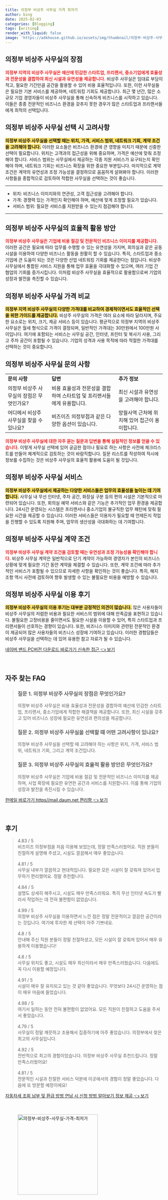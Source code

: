 ```yaml
---
title: 의정부 비상주 사무실 가격 최저가
author: bing
date: 2025-02-03
categories: [Blogging]
tags: [writing]
render_with_liquid: false
image: 'https://adkhouse.github.io/assets/img/thumbnail/의정부-비상주-사무실-가격-최저가.webp'
---
```



<h2 id='의정부_비상주_사무실의_장점'>의정부 비상주 사무실의 장점</h2>

<p><b><span style="color: #ee2323;">의정부 지역의 비상주 사무실은 예산에 민감한 스타트업, 프리랜서, 중소기업에게 효율성과 전문성을 결합하여 최신 시설과 유연성을 제공합니다.</span></b> 비상주 사무실은 임대료 부담이 적고, 필요한 기간만큼 공간을 활용할 수 있어 비용 효율적입니다. 또한, 이런 사무실들은 필요한 기본 서비스를 제공하며, 네트워킹 기회도 제공합니다. 최근 몇 년간, 많은 소규모 기업 경영자들이 비상주 사무실을 통해 신속하게 비즈니스를 시작하고 있습니다. 이들은 종종 전문적인 비즈니스 환경을 갖추지 못한 경우가 많은 스타트업과 프리랜서들에게 최적의 선택입니다.</p>

<h2 id='의정부_비상주_사무실_선택시_고려사항'>의정부 비상주 사무실 선택 시 고려사항</h2>

<p><b><span style="background-color: #ffe066;">의정부 비상주 사무실을 선택할 때는 위치, 가격, 서비스 범위, 네트워크 기회, 계약 조건을 고려해야 합니다.</span></b> 이러한 요소들은 비즈니스 환경에 큰 영향을 미치기 때문에 신중한 선택이 필요합니다. 위치는 고객과의 접근성을 위해 중요하며, 가격은 예산에 맞춰 조정해야 합니다. 서비스 범위는 사무실에서 제공하는 각종 지원 서비스가 요구되는지 확인해야 하며, 네트워크 기회는 비즈니스 확장을 위한 중요한 부분입니다. 마지막으로 계약 조건은 계약의 유연성과 조정 가능성을 결정하므로 꼼꼼하게 살펴봐야 합니다. 이러한 사항들을 종합적으로 검토하여 적합한 사무실을 선택하는 것이 좋습니다.</p>

<hr />

<ul>
    <li>위치: 비즈니스 이미지와의 연관성, 고객 접근성을 고려해야 합니다.</li>
    <li>가격: 경쟁력 있는 가격인지 확인해야 하며, 예산에 맞게 조정할 필요가 있습니다.</li>
    <li>서비스 범위: 필요한 서비스를 지원받을 수 있는지 점검해야 합니다.</li>
</ul>

<hr />

<h2 id='의정부_비상주_사무실의_효율적_활용_방안'>의정부 비상주 사무실의 효율적 활용 방안</h2>

<p><b><span style="color: #ee2323;">의정부 비상주 사무실은 기업에 비용 절감 및 전문적인 비즈니스 이미지를 제공합니다.</span></b> 이러한 공간은 필요에 따라 업무를 수행할 수 있는 유연성을 가지며, 회의실과 같은 공동 시설을 이용하여 다양한 비즈니스 활동을 원활히 할 수 있습니다. 특히, 스타트업과 중소기업에 큰 도움이 되는 것은 다양한 산업 네트워킹 기회를 제공한다는 점입니다. 비상주 사무실에서 통합된 서비스 지원을 통해 업무 효율을 극대화할 수 있으며, 여러 기업 간 협업의 기회를 증가시킵니다. 이처럼 비상주 사무실을 효율적으로 활용함으로써 기업의 성장과 발전을 촉진할 수 있습니다.</p>

<h2 id='의정부_비상주_사무실_가격_비교'>의정부 비상주 사무실 가격 비교</h2>

<p><b><span style="background-color: #ffe066;">의정부 지역 비상주 사무실의 다양한 가격대를 비교하여 경제적이면서도 효율적인 선택을 위한 가이드를 제공합니다.</span></b> 비상주 사무실의 가격은 여러 요소에 따라 달라지며, 주요한 요소로는 위치, 크기, 제공 서비스 등이 있습니다. 평균적으로 의정부 지역의 비상주 사무실은 월세 형식으로 가격이 결정되며, 일반적인 가격대는 30만원에서 100만원 사이입니다. 여기에 포함되는 서비스는 사무실 공간, 인터넷, 프린터 및 복사기 사용, 그리고 주차 공간이 포함될 수 있습니다. 기업의 성격과 사용 목적에 따라 적절한 가격대를 선택하는 것이 중요합니다.</p>

<h2 id='의정부_비상주_사무실_문의_사항'>의정부 비상주 사무실 문의 사항</h2>

<table>
    <tr>
        <td><b>문의 사항</b></td>
        <td><b>답변</b></td>
        <td><b>추가 정보</b></td>
    </tr>
    <tr>
        <td>의정부 비상주 사무실의 장점은 무엇인가요?</td>
        <td>비용 효율성과 전문성을 결합하여 스타트업 및 프리랜서들에게 유용합니다.</td>
        <td>최신 시설과 유연성을 고려해야 합니다.</td>
    </tr>
    <tr>
        <td>어디에서 비상주 사무실을 찾을 수 있나요?</td>
        <td>비즈이즈 의정부점과 같은 다양한 옵션이 있습니다.</td>
        <td>망월사역 근처에 위치해 있어 접근이 용이합니다.</td>
    </tr>
</table>

<p><b><span style="color: #ee2323;">의정부 비상주 사무실에 대한 자주 묻는 질문과 답변을 통해 실질적인 정보를 얻을 수 있습니다.</span></b> 이렇게 사무실 선택에 있어 궁금한 점이나 필요로 하는 사항은 사전에 체크리스트를 만들어 체계적으로 검토하는 것이 바람직합니다. 질문 리스트를 작성하여 적시에 정보를 수집하는 것은 비상주 사무실의 효율적 활용에 도움이 될 것입니다.</p>

<h2 id='의정부_비상주_사무실_서비스'>의정부 비상주 사무실 서비스</h2>

<p><b><span style="background-color: #ffe066;">의정부 비상주 사무실에서 제공하는 다양한 서비스들은 업무의 효율성을 높이는 데 기여합니다.</span></b> 사무실 내 무선 인터넷, 주차 공간, 화장실 구분 등의 편의 시설은 기본적으로 마련되어 있습니다. 또한, 회의실 예약 서비스와 같은 기능은 추가적인 업무 환경을 제공합니다. 24시간 운영되는 시스템은 프리랜서나 중소기업의 불규칙한 업무 패턴에 맞춰 필요한 시간을 제공할 수 있습니다. 이러한 서비스들은 이용자가 필요할 때 언제든지 작업을 진행할 수 있도록 지원해 주며, 업무의 생산성을 극대화하는 데 기여합니다.</p>

<h2 id='의정부_비상주_사무실_계약조건'>의정부 비상주 사무실 계약 조건</h2>

<p><b><span style="color: #ee2323;">의정부 비상주 사무실 계약 조건을 검토할 때는 유연성과 조정 가능성을 확인해야 합니다.</span></b> 비상주 사무실 계약은 일반적으로 단기 계약이 가능하여 경영자가 본인의 비즈니스 상황에 맞게 필요한 기간 동안 계약을 체결할 수 있습니다. 또한, 계약 조건에 따라 추가적인 서비스가 포함될 수 있으므로 자세한 사항을 확인하는 것이 좋습니다. 특히, 해지 조항 역시 사전에 검토하여 향후 발생할 수 있는 불필요한 비용을 예방할 수 있습니다.</p>

<h2 id='의정부_비상주_사무실_이용후기'>의정부 비상주 사무실 이용 후기</h2>

<p><b><span style="background-color: #ffe066;">의정부 비상주 사무실의 이용 후기는 대부분 긍정적인 의견이 많습니다.</span></b> 많은 사용자들이 비상주 사무실의 저렴한 비용과 필요한 서비스의 범위에 대해 만족감을 표현하고 있습니다. 불필요한 고정비용을 줄이면서도 필요한 시설을 이용할 수 있어, 특히 스타트업과 프리랜서들이 선호하는 경향이 있습니다. 또한, 비즈니스 이미지와 관련된 전문적인 환경이 제공되어 많은 사용자들의 비즈니스 성장에 기여하고 있습니다. 이러한 경험담들은 비상주 사무실을 선택하는 데 있어 유용한 참고 자료가 될 수 있습니다.</p>


<p><a class="click-button" title="네이버 밴드 PC버전 다운로드 바로가기 신속한 접근" href="https://adkhouse.github.io/posts/%EB%84%A4%EC%9D%B4%EB%B2%84-%EB%B0%B4%EB%93%9C-PC%EB%B2%84%EC%A0%84-%EB%8B%A4%EC%9A%B4%EB%A1%9C%EB%93%9C-%EB%B0%94%EB%A1%9C%EA%B0%80%EA%B8%B0-%EC%8B%A0%EC%86%8D%ED%95%9C-%EC%A0%91%EA%B7%BC/" rel="dofollow">네이버 밴드 PC버전 다운로드 바로가기 신속한 접근 👈 보기</a></p><br>
<h2 id='자주_찾는_FAQ'>자주 찾는 FAQ</h2>
<div itemscope="" itemtype="https://schema.org/FAQPage">
<blockquote>
<div itemscope="" itemprop="mainEntity" itemtype="https://schema.org/Question">
<h3 itemprop="name">질문 1. 의정부 비상주 사무실의 장점은 무엇인가요?</h3>
<div itemscope="" itemprop="acceptedAnswer" itemtype="https://schema.org/Answer">
<span itemprop="text">
<p>의정부 비상주 사무실은 비용 효율성과 전문성을 결합하여 예산에 민감한 스타트업, 프리랜서, 중소기업에게 적합한 해결책을 제공합니다. 또한, 최신 시설을 갖추고 있어 비즈니스 성장에 필요한 유연성과 편의성을 제공합니다.</p>
</span>
</div>
</div>
<div itemscope="" itemprop="mainEntity" itemtype="https://schema.org/Question">
<h3 itemprop="name">질문 2. 의정부 비상주 사무실을 선택할 때 어떤 고려사항이 있나요?</h3>
<div itemscope="" itemprop="acceptedAnswer" itemtype="https://schema.org/Answer">
<span itemprop="text">
<p>의정부 비상주 사무실을 선택할 때 고려해야 하는 사항은 위치, 가격, 서비스 범위, 네트워크 기회, 그리고 계약 조건입니다.</p>
</span>
</div>
</div>
<div itemscope="" itemprop="mainEntity" itemtype="https://schema.org/Question">
<h3 itemprop="name">질문 3. 의정부 비상주 사무실의 효율적 활용 방안은 무엇인가요?</h3>
<div itemscope="" itemprop="acceptedAnswer" itemtype="https://schema.org/Answer">
<span itemprop="text">
<p>의정부 비상주 사무실은 기업에 비용 절감 및 전문적인 비즈니스 이미지를 제공하며, 사업 확장에 필요한 유연한 공간과 서비스를 지원합니다. 이를 통해 기업의 성장과 발전을 촉진시킬 수 있습니다.</p>
</span>
</div>
</div>
</blockquote>
</div>
<p><a class="click-button" title="한메일 바로가기 https//mail.daum.net 편리함" href="https://adkhouse.github.io/posts/%ED%95%9C%EB%A9%94%EC%9D%BC-%EB%B0%94%EB%A1%9C%EA%B0%80%EA%B8%B0-httpsmail.daum.net-%ED%8E%B8%EB%A6%AC%ED%95%A8/" rel="dofollow">한메일 바로가기 https//mail.daum.net 편리함 👈 보기</a></p><br>
<h2 id='후기'>후기</h2>
<div itemscope itemtype="https://schema.org/Product">
  <blockquote>
  <div itemprop="review" itemscope itemtype="https://schema.org/Review">
      <div itemprop="reviewRating" itemscope itemtype="https://schema.org/Rating"> <span itemprop="ratingValue">4.83</span> / <span itemprop="bestRating">5</span> </div>
      <span itemprop="reviewBody">비즈이즈 의정부점을 처음 이용해 보았는데, 정말 만족스러웠어요. 직원 분들이 친절하게 설명해 주셨고, 시설도 깔끔해서 매우 좋았습니다.</span>
  </div>
  <br>
  <div itemprop="review" itemscope itemtype="https://schema.org/Review">
      <div itemprop="reviewRating" itemscope itemtype="https://schema.org/Rating"> <span itemprop="ratingValue">4.81</span> / <span itemprop="bestRating">5</span> </div>
      <span itemprop="reviewBody">사무실 내부가 깔끔하고 현대적입니다. 필요한 모든 시설이 잘 갖춰져 있어서 업무하기 편리했어요. 정말 추천합니다.</span>
  </div>
  <br>
  <div itemprop="review" itemscope itemtype="https://schema.org/Review">
      <div itemprop="reviewRating" itemscope itemtype="https://schema.org/Rating"> <span itemprop="ratingValue">4.84</span> / <span itemprop="bestRating">5</span> </div>
      <span itemprop="reviewBody">설명도 상세히 해주시고, 시설도 매우 만족스러워요. 특히 무선 인터넷 속도가 빨라서 작업하는 데 전혀 불편함이 없었습니다.</span>
  </div>
  <br>
  <div itemprop="review" itemscope itemtype="https://schema.org/Review">
      <div itemprop="reviewRating" itemscope itemtype="https://schema.org/Rating"> <span itemprop="ratingValue">4.99</span> / <span itemprop="bestRating">5</span> </div>
      <span itemprop="reviewBody">의정부 비상주 사무실을 이용하면서 느낀 점은 정말 전문적이고 깔끔한 공간이라는 것입니다. 여기에 투자한 제 선택이 아주 기쁘네요.</span>
  </div>
  <br>
  <div itemprop="review" itemscope itemtype="https://schema.org/Review">
      <div itemprop="reviewRating" itemscope itemtype="https://schema.org/Rating"> <span itemprop="ratingValue">4.8</span> / <span itemprop="bestRating">5</span> </div>
      <span itemprop="reviewBody">안내해 주신 직원 분들이 정말 친절하셨고, 모든 시설이 잘 갖춰져 있어서 매우 유용하게 이용했습니다!</span>
  </div>
  <br>
  <div itemprop="review" itemscope itemtype="https://schema.org/Review">
      <div itemprop="reviewRating" itemscope itemtype="https://schema.org/Rating"> <span itemprop="ratingValue">4.8</span> / <span itemprop="bestRating">5</span> </div>
      <span itemprop="reviewBody">사무실 위치도 좋고, 시설도 매우 최신이라서 매우 만족스러웠습니다. 다음에도 꼭 다시 이용할 예정입니다.</span>
  </div>
  <br>
  <div itemprop="review" itemscope itemtype="https://schema.org/Review">
      <div itemprop="reviewRating" itemscope itemtype="https://schema.org/Rating"> <span itemprop="ratingValue">4.91</span> / <span itemprop="bestRating">5</span> </div>
      <span itemprop="reviewBody">시설이 매우 잘 유지되고 있는 것 같아 좋았습니다. 무엇보다 24시간 운영하는 점이 매우 마음에 들었습니다.</span>
  </div>
  <br>
  <div itemprop="review" itemscope itemtype="https://schema.org/Review">
      <div itemprop="reviewRating" itemscope itemtype="https://schema.org/Rating"> <span itemprop="ratingValue">4.98</span> / <span itemprop="bestRating">5</span> </div>
      <span itemprop="reviewBody">여기서 일하는 동안 전혀 불편함이 없었어요. 모든 직원이 친절하고 도움을 주셔서 좋았습니다.</span>
  </div>
  <br>
  <div itemprop="review" itemscope itemtype="https://schema.org/Review">
      <div itemprop="reviewRating" itemscope itemtype="https://schema.org/Rating"> <span itemprop="ratingValue">4.79</span> / <span itemprop="bestRating">5</span> </div>
      <span itemprop="reviewBody">사무실이 정말 깨끗하고 조용해서 집중하기에 아주 좋았습니다. 의정부에서 찾은 최고의 사무실입니다.</span>
  </div>
  <br>
  <div itemprop="review" itemscope itemtype="https://schema.org/Review">
      <div itemprop="reviewRating" itemscope itemtype="https://schema.org/Rating"> <span itemprop="ratingValue">4.92</span> / <span itemprop="bestRating">5</span> </div>
      <span itemprop="reviewBody">전반적으로 최고의 경험이었습니다. 의정부 비상주 사무실 추천드립니다. 정말 만족스러웠어요!</span>
  </div>
  <br>
  <div itemprop="review" itemscope itemtype="https://schema.org/Review">
      <div itemprop="reviewRating" itemscope itemtype="https://schema.org/Rating"> <span itemprop="ratingValue">4.81</span> / <span itemprop="bestRating">5</span> </div>
      <span itemprop="reviewBody">전문적인 시설과 친절한 서비스 덕분에 이곳에서의 경험이 정말 좋았습니다. 다음에 또 방문할 예정이에요!</span>
  </div>
  </blockquote>
</div>
<p><a class="click-button" title="자동차세 조회 납부 및 환급 방법 연납 시 신청 방법 알아보기 정보 제공" href="https://adkhouse.github.io/posts/%EC%9E%90%EB%8F%99%EC%B0%A8%EC%84%B8-%EC%A1%B0%ED%9A%8C-%EB%82%A9%EB%B6%80-%EB%B0%8F-%ED%99%98%EA%B8%89-%EB%B0%A9%EB%B2%95-%EC%97%B0%EB%82%A9-%EC%8B%9C-%EC%8B%A0%EC%B2%AD-%EB%B0%A9%EB%B2%95-%EC%95%8C%EC%95%84%EB%B3%B4%EA%B8%B0-%EC%A0%95%EB%B3%B4-%EC%A0%9C%EA%B3%B5/" rel="dofollow">자동차세 조회 납부 및 환급 방법 연납 시 신청 방법 알아보기 정보 제공 👈 보기</a></p><br>
<figure class="image"><img src="https://adkhouse.github.io/assets/img/thumbnail/의정부-비상주-사무실-가격-최저가.webp" alt="의정부-비상주-사무실-가격-최저가" width="256" height="256"></figure>